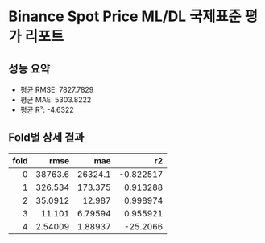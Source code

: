 # Binance Spot Price ML/DL 국제표준 평가 리포트

## 성능 요약

- 평균 RMSE: 7827.7829
- 평균 MAE: 5303.8222
- 평균 R²: -4.6322

## Fold별 상세 결과

|   fold |        rmse |         mae |         r2 |
|-------:|------------:|------------:|-----------:|
|      0 | 38763.6     | 26324.1     |  -0.822517 |
|      1 |   326.534   |   173.375   |   0.913288 |
|      2 |    35.0912  |    12.987   |   0.998974 |
|      3 |    11.101   |     6.79594 |   0.955921 |
|      4 |     2.54009 |     1.88937 | -25.2066   |
